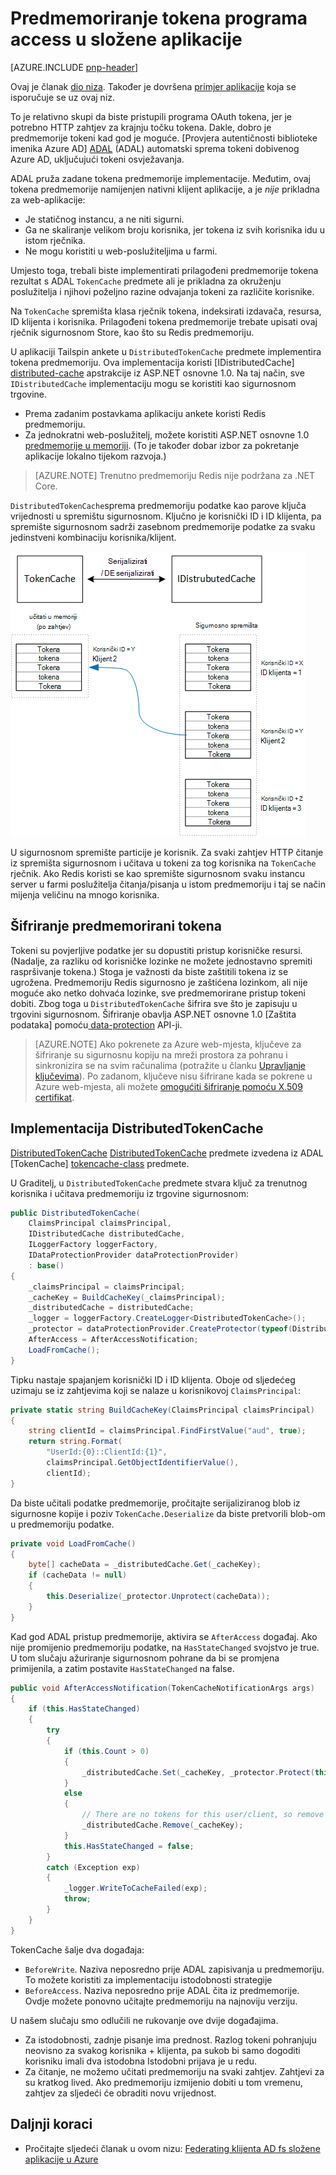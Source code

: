 <properties
   pageTitle="Predmemoriranje pristup tokena u složene aplikacije | Microsoft Azure"
   description="Predmemoriranje tokeni access koristi za pozivanje pozadinskog Web API"
   services=""
   documentationCenter="na"
   authors="MikeWasson"
   manager="roshar"
   editor=""
   tags=""/>

<tags
   ms.service="guidance"
   ms.devlang="dotnet"
   ms.topic="article"
   ms.tgt_pltfrm="na"
   ms.workload="na"
   ms.date="02/16/2016"
   ms.author="mwasson"/>


# <a name="caching-access-tokens-in-a-multitenant-application"></a>Predmemoriranje tokena programa access u složene aplikacije

[AZURE.INCLUDE [pnp-header](../../includes/guidance-pnp-header-include.md)]

Ovaj je članak [dio niza]. Također je dovršena [primjer aplikacije] koja se isporučuje se uz ovaj niz.

To je relativno skupi da biste pristupili programa OAuth tokena, jer je potrebno HTTP zahtjev za krajnju točku tokena. Dakle, dobro je predmemorije tokeni kad god je moguće. [Provjera autentičnosti biblioteke imenika Azure AD] [ ADAL] (ADAL) automatski sprema tokeni dobivenog Azure AD, uključujući tokeni osvježavanja.

ADAL pruža zadane tokena predmemorije implementacije. Međutim, ovaj tokena predmemorije namijenjen nativni klijent aplikacije, a je _nije_ prikladna za web-aplikacije:

-   Je statičnog instancu, a ne niti sigurni.
-   Ga ne skaliranje velikom broju korisnika, jer tokena iz svih korisnika idu u istom rječnika.
-   Ne mogu koristiti u web-poslužiteljima u farmi.

Umjesto toga, trebali biste implementirati prilagođeni predmemorije tokena rezultat s ADAL `TokenCache` predmete ali je prikladna za okruženju poslužitelja i njihovi poželjno razine odvajanja tokeni za različite korisnike.

Na `TokenCache` spremišta klasa rječnik tokena, indeksirati izdavača, resursa, ID klijenta i korisnika. Prilagođeni tokena predmemorije trebate upisati ovaj rječnik sigurnosnom Store, kao što su Redis predmemoriju.

U aplikaciji Tailspin ankete u `DistributedTokenCache` predmete implementira tokena predmemoriju. Ova implementacija koristi [IDistributedCache] [ distributed-cache] apstrakcije iz ASP.NET osnovne 1.0. Na taj način, sve `IDistributedCache` implementaciju mogu se koristiti kao sigurnosnom trgovine.

-   Prema zadanim postavkama aplikaciju ankete koristi Redis predmemoriju.
-   Za jednokratni web-poslužitelj, možete koristiti ASP.NET osnovne 1.0 [predmemorije u memoriji][in-memory-cache]. (To je također dobar izbor za pokretanje aplikacije lokalno tijekom razvoja.)

> [AZURE.NOTE] Trenutno predmemoriju Redis nije podržana za .NET Core.

`DistributedTokenCache`sprema predmemoriju podatke kao parove ključa vrijednosti u spremištu sigurnosnom. Ključno je korisnički ID i ID klijenta, pa spremište sigurnosnom sadrži zasebnom predmemorije podatke za svaku jedinstveni kombinaciju korisnika/klijent.

![Tokena predmemorije](media/guidance-multitenant-identity/token-cache.png)

U sigurnosnom spremište particije je korisnik. Za svaki zahtjev HTTP čitanje iz spremišta sigurnosnom i učitava u tokeni za tog korisnika na `TokenCache` rječnik. Ako Redis koristi se kao spremište sigurnosnom svaku instancu server u farmi poslužitelja čitanja/pisanja u istom predmemoriju i taj se način mijenja veličinu na mnogo korisnika.

## <a name="encrypting-cached-tokens"></a>Šifriranje predmemorirani tokena

Tokeni su povjerljive podatke jer su dopustiti pristup korisničke resursi. (Nadalje, za razliku od korisničke lozinke ne možete jednostavno spremiti raspršivanje tokena.) Stoga je važnosti da biste zaštitili tokena iz se ugrožena. Predmemoriju Redis sigurnosno je zaštićena lozinkom, ali nije moguće ako netko dohvaća lozinke, sve predmemorirane pristup tokeni dobiti. Zbog toga u `DistributedTokenCache` šifrira sve što je zapisuju u trgovini sigurnosnom. Šifriranje obavlja ASP.NET osnovne 1.0 [Zaštita podataka] pomoću[ data-protection] API-ji.

> [AZURE.NOTE] Ako pokrenete za Azure web-mjesta, ključeve za šifriranje su sigurnosnu kopiju na mreži prostora za pohranu i sinkronizira se na svim računalima (potražite u članku [Upravljanje ključevima][key-management]). Po zadanom, ključeve nisu šifrirane kada se pokrene u Azure web-mjesta, ali možete [omogućiti šifriranje pomoću X.509 certifikat][x509-cert-encryption].


## <a name="distributedtokencache-implementation"></a>Implementacija DistributedTokenCache

[DistributedTokenCache] [ DistributedTokenCache] predmete izvedena iz ADAL [TokenCache] [ tokencache-class] predmete.

U Graditelj, u `DistributedTokenCache` predmete stvara ključ za trenutnog korisnika i učitava predmemoriju iz trgovine sigurnosnom:

```csharp
public DistributedTokenCache(
    ClaimsPrincipal claimsPrincipal,
    IDistributedCache distributedCache,
    ILoggerFactory loggerFactory,
    IDataProtectionProvider dataProtectionProvider)
    : base()
{
    _claimsPrincipal = claimsPrincipal;
    _cacheKey = BuildCacheKey(_claimsPrincipal);
    _distributedCache = distributedCache;
    _logger = loggerFactory.CreateLogger<DistributedTokenCache>();
    _protector = dataProtectionProvider.CreateProtector(typeof(DistributedTokenCache).FullName);
    AfterAccess = AfterAccessNotification;
    LoadFromCache();
}
```

Tipku nastaje spajanjem korisnički ID i ID klijenta. Oboje od sljedećeg uzimaju se iz zahtjevima koji se nalaze u korisnikovoj `ClaimsPrincipal`:

```csharp
private static string BuildCacheKey(ClaimsPrincipal claimsPrincipal)
{
    string clientId = claimsPrincipal.FindFirstValue("aud", true);
    return string.Format(
        "UserId:{0}::ClientId:{1}",
        claimsPrincipal.GetObjectIdentifierValue(),
        clientId);
}
```

Da biste učitali podatke predmemorije, pročitajte serijaliziranog blob iz sigurnosne kopije i poziv `TokenCache.Deserialize` da biste pretvorili blob-om u predmemoriju podatke.

```csharp
private void LoadFromCache()
{
    byte[] cacheData = _distributedCache.Get(_cacheKey);
    if (cacheData != null)
    {
        this.Deserialize(_protector.Unprotect(cacheData));
    }
}
```

Kad god ADAL pristup predmemorije, aktivira se `AfterAccess` događaj. Ako nije promijenio predmemoriju podatke, na `HasStateChanged` svojstvo je true. U tom slučaju ažuriranje sigurnosnom pohrane da bi se promjena primijenila, a zatim postavite `HasStateChanged` na false.

```csharp
public void AfterAccessNotification(TokenCacheNotificationArgs args)
{
    if (this.HasStateChanged)
    {
        try
        {
            if (this.Count > 0)
            {
                _distributedCache.Set(_cacheKey, _protector.Protect(this.Serialize()));
            }
            else
            {
                // There are no tokens for this user/client, so remove the item from the cache.
                _distributedCache.Remove(_cacheKey);
            }
            this.HasStateChanged = false;
        }
        catch (Exception exp)
        {
            _logger.WriteToCacheFailed(exp);
            throw;
        }
    }
}
```

TokenCache šalje dva događaja:

- `BeforeWrite`. Naziva neposredno prije ADAL zapisivanja u predmemoriju. To možete koristiti za implementaciju istodobnosti strategije
- `BeforeAccess`. Naziva neposredno prije ADAL čita iz predmemorije. Ovdje možete ponovno učitajte predmemoriju na najnoviju verziju.

U našem slučaju smo odlučili ne rukovanje ove dvije događajima.

- Za istodobnosti, zadnje pisanje ima prednost. Razlog tokeni pohranjuju neovisno za svakog korisnika + klijenta, pa sukob bi samo dogoditi korisniku imali dva istodobna Istodobni prijava je u redu.
- Za čitanje, ne možemo učitati predmemoriju na svaki zahtjev. Zahtjevi za su kratkog lived. Ako predmemoriju izmijenio dobiti u tom vremenu, zahtjev za sljedeći će obraditi novu vrijednost.

## <a name="next-steps"></a>Daljnji koraci

- Pročitajte sljedeći članak u ovom nizu: [Federating klijenta AD fs složene aplikacije u Azure][adfs]

<!-- links -->
[ADAL]: https://msdn.microsoft.com/library/azure/jj573266.aspx
[adfs]: guidance-multitenant-identity-adfs.md
[data-protection]: https://docs.asp.net/en/latest/security/data-protection/index.html
[distributed-cache]: https://docs.asp.net/en/latest/fundamentals/distributed-cache.html
[DistributedTokenCache]: https://github.com/Azure-Samples/guidance-identity-management-for-multitenant-apps/blob/master/src/Tailspin.Surveys.TokenStorage/DistributedTokenCache.cs
[key-management]: https://docs.asp.net/en/latest/security/data-protection/configuration/default-settings.html
[in-memory-cache]: https://docs.asp.net/en/latest/fundamentals/caching.html
[tokencache-class]: https://msdn.microsoft.com/library/azure/microsoft.identitymodel.clients.activedirectory.tokencache.aspx
[x509-cert-encryption]: https://docs.asp.net/en/latest/security/data-protection/implementation/key-encryption-at-rest.html#x-509-certificate
[dio niza]: guidance-multitenant-identity.md
[primjer aplikacije]: https://github.com/Azure-Samples/guidance-identity-management-for-multitenant-apps
